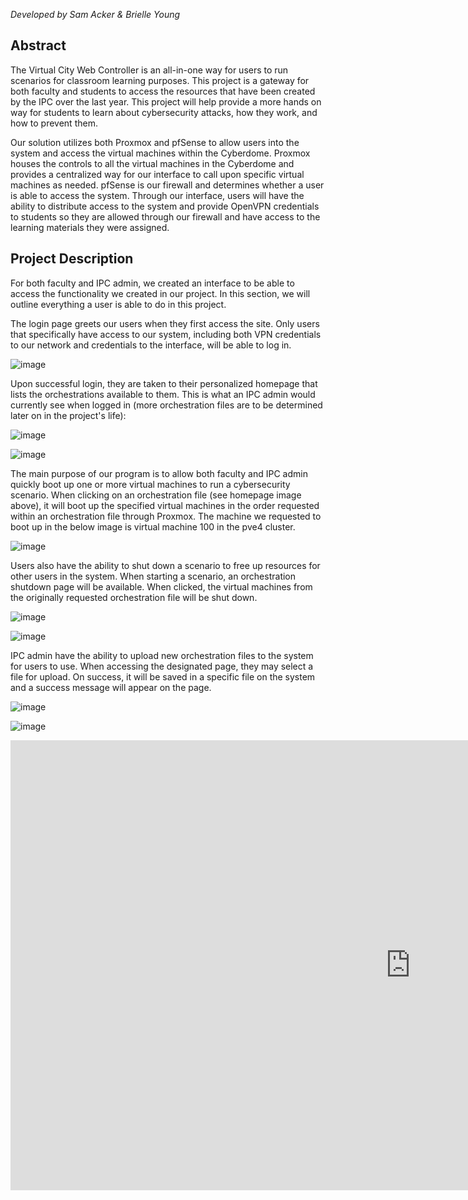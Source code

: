 *Developed by Sam Acker & Brielle Young*

## Abstract

The Virtual City Web Controller is an all-in-one way for users to run scenarios for classroom learning purposes. This project is a gateway for both faculty and students to access the resources that have been created by the IPC over the last year. This project will help provide a more hands on way for students to learn about cybersecurity attacks, how they work, and how to prevent them.

Our solution utilizes both Proxmox and pfSense to allow users into the system and access the virtual machines within the Cyberdome. Proxmox houses the controls to all the virtual machines in the Cyberdome and provides a centralized way for our interface to call upon specific virtual machines as needed. pfSense is our firewall and determines whether a user is able to access the system. Through our interface, users will have the ability to distribute access to the system and provide OpenVPN credentials to students so they are allowed through our firewall and have access to the learning materials they were assigned.

## Project Description

For both faculty and IPC admin, we created an interface to be able to access the functionality
we created in our project. In this section, we will outline everything a user is able to do in this project.

The login page greets our users when they first access the site. Only users that specifically have access to our system, including both VPN credentials to our network and credentials to the interface, will be able to log in.

![image](./images/login.png)

Upon successful login, they are taken to their personalized homepage that lists the orchestrations available to them. This is what an IPC admin would currently see when logged in (more orchestration files are to be determined later on in the project's life):

![image](./images/homepage.png)

![image](./images/menu.png)

The main purpose of our program is to allow both faculty and IPC admin quickly boot up one or more virtual machines to run a cybersecurity scenario. When clicking on an orchestration file (see homepage image above), it will boot up the specified virtual machines in the order requested within an orchestration file through Proxmox. The machine we requested to boot up in the below image is virtual machine 100 in the pve4 cluster.

![image](./images/proxmoxOn.png)

Users also have the ability to shut down a scenario to free up resources for other users in the system. When starting a scenario, an orchestration shutdown page will be available. When clicked, the virtual machines from the originally requested orchestration file will be shut down.

![image](./images/orchShutdown.png)

![image](./images/proxmoxOff.png)

IPC admin have the ability to upload new orchestration files to the system for users to use. When accessing the designated page, they may select a file for upload. On success, it will be saved in a specific file on the system and a success message will appear on the page.

![image](./images/uploadFile.png)

![image](./images/uploadSuccess.png)



<iframe width="1280" height="720" src="https://www.youtube.com/embed/KBN9EjuZ9fQ" title="YouTube video player" frameborder="0" allow="accelerometer; autoplay; clipboard-write; encrypted-media; gyroscope; picture-in-picture" allowfullscreen></iframe>
